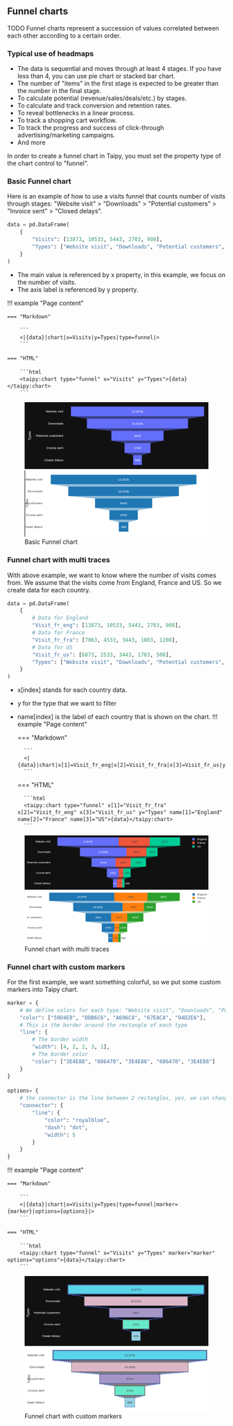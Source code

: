 ## Funnel charts

TODO
Funnel charts represent a succession of values correlated between each other according to a certain order.

### Typical use of headmaps
- The data is sequential and moves through at least 4 stages. If you have less than 4, you can use pie chart or stacked bar chart.
- The number of "items" in the first stage is expected to be greater than the number in the final stage.
- To calculate potential (revenue/sales/deals/etc.) by stages.
- To calculate and track conversion and retention rates.
- To reveal bottlenecks in a linear process.
- To track a shopping cart workflow.
- To track the progress and success of click-through advertising/marketing campaigns.
- And more

In order to create a funnel chart in Taipy, you must set the property type of the chart control to "funnel".
### Basic Funnel chart

Here is an example of how to use a visits funnel that counts number of visits through stages: "Website visit" > "Downloads" > "Potential customers" > "Invoice sent" > "Closed delays".

```py
data = pd.DataFrame(
    {
        "Visits": [13873, 10533, 5443, 2703, 908],
        "Types": ["Website visit", "Downloads", "Potential customers", "Invoice sent", "Closed delays"],
    }
)
```
- The main value is referenced by x property, in this example, we focus on the number of visits.
- The axis label is referenced by y property.

!!! example "Page content"

    === "Markdown"

        ```
        <|{data}|chart|x=Visits|y=Types|type=funnel|>
        ```
  
    === "HTML"

        ```html
        <taipy:chart type="funnel" x="Visits" y="Types">{data}</taipy:chart>
        ```
<figure>
    <img src="funnel-chart-dark.png" class="visible-dark" />
    <img src="funnel-chart.png" class="visible-light" />
    <figcaption>Basic Funnel chart</figcaption>
</figure>

### Funnel chart with multi traces

With above example, we want to know where the number of visits comes from. 
We assume that the visits come from England, France and US. So we create data for each country.
```py
data = pd.DataFrame(
    {
        # Data for England
        "Visit_fr_eng": [13873, 10533, 5443, 2703, 908],
        # Data for France
        "Visit_fr_fra": [7063, 4533, 3443, 1003, 1208],
        # Data for US
        "Visit_fr_us": [6873, 2533, 3443, 1703, 508],
        "Types": ["Website visit", "Downloads", "Potential customers", "Invoice sent", "Closed delays"],
    }
)
```
- x[index] stands for each country data.
- y for the type that we want to filter
- name[index] is the label of each country that is shown on the chart.
!!! example "Page content"

    === "Markdown"

        ```
        <|{data}|chart|x[1]=Visit_fr_eng|x[2]=Visit_fr_fra|x[3]=Visit_fr_us|y=Types|name[1]=England|name[2]=France|name[3]=US|type=funnel|>
        ```
  
    === "HTML"

        ```html
        <taipy:chart type="funnel" x[1]="Visit_fr_fra" x[2]="Visit_fr_eng" x[3]="Visit_fr_us" y="Types" name[1]="England" name[2]="France" name[3]="US">{data}</taipy:chart>
        ```
<figure>
    <img src="funnel-chart-multi-traces-dark.png" class="visible-dark" />
    <img src="funnel-chart-multi-traces.png" class="visible-light" />
    <figcaption>Funnel chart with multi traces</figcaption>
</figure>

### Funnel chart with custom markers

For the first example, we want something colorful, so we put some custom markers into Taipy chart.

```py
marker = {
    # We define colors for each type: "Website visit", "Downloads", "Potential customers", "Invoice sent" and "Closed delays". We have 5 types, so we have to define 5 items for each attribute.
    "color": ["59D4E8", "DDB6C6", "A696C8", "67EACA", "94D2E6"],
    # This is the border around the rectangle of each type
    "line": {
        # The border width
        "width": [4, 2, 2, 3, 1],
        # The border color
        "color": ["3E4E88", "606470", "3E4E88", "606470", "3E4E88"]
    }
}

options= {
    # the connector is the line between 2 rectangles, yes, we can change its'styles too.
    "connector": {
        "line": {
            "color": "royalblue",
            "dash": "dot",
            "width": 5
        }
    }
}
```
!!! example "Page content"

    === "Markdown"

        ```
        <|{data}|chart|x=Visits|y=Types|type=funnel|marker={marker}|options={options}|>
        ```
  
    === "HTML"

        ```html
        <taipy:chart type="funnel" x="Visits" y="Types" marker="marker" options="options">{data}</taipy:chart>
        ```
<figure>
    <img src="funnel-chart-custom-markers-dark.png" class="visible-dark" />
    <img src="funnel-chart-custom-markers.png" class="visible-light" />
    <figcaption>Funnel chart with custom markers</figcaption>
</figure>
